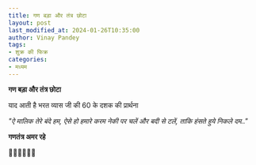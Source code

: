 ```yaml
---
title: गण बड़ा और तंत्र छोटा
layout: post
last_modified_at: 2024-01-26T10:35:00
author: Vinay Pandey
tags:
- शुक्र की फिक्र
categories:
- मध्यम
---
```

**गण बड़ा और तंत्र छोटा**

याद आती है भरत  व्यास जी की 60 के दशक की प्रार्थना

*"ऐ मालिक तेरे बंदे हम,*
*ऐसे हो हमारे करम*
*नेकी पर चलें और बदी से टलें,*
*ताकि हंसते हुये निकले दम.."*

**गणतंत्र अमर रहे**

🙏🌷🌷🌷🌷🙏


